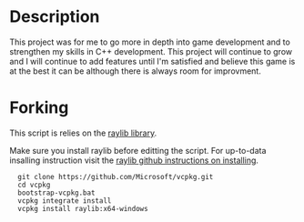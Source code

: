 # Description
This project was for me to go more in depth into game development and to strengthen my skills in C++ development.
This project will continue to grow and I will continue to add features until I'm satisfied and believe this game is at the best it can be although there is always room for improvment.


# Forking
This script is relies on the [raylib library](https://github.com/raysan5/raylib).


Make sure you install raylib before editting the script.
For up-to-data insalling instruction visit the [raylib github instructions on installing](https://github.com/raysan5/raylib/wiki/Working-on-Windows).


```
  git clone https://github.com/Microsoft/vcpkg.git
  cd vcpkg
  bootstrap-vcpkg.bat
  vcpkg integrate install
  vcpkg install raylib:x64-windows
```
